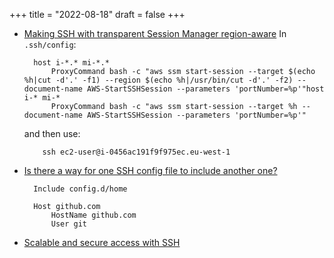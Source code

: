 +++
title = "2022-08-18"
draft = false
+++

-   [Making SSH with transparent Session Manager region-aware](https://airwalkreply.com/tech-blog-sshuttle-and-aws-systems-manager-session-manager)
    In `.ssh/config`:

    ```text
      host i-*.* mi-*.*
          ProxyCommand bash -c "aws ssm start-session --target $(echo %h|cut -d'.' -f1) --region $(echo %h|/usr/bin/cut -d'.' -f2) --document-name AWS-StartSSHSession --parameters 'portNumber=%p'"host i-* mi-*
          ProxyCommand bash -c "aws ssm start-session --target %h --document-name AWS-StartSSHSession --parameters 'portNumber=%p'"
    ```

    and then use:

    ```text
        ssh ec2-user@i-0456ac191f9f975ec.eu-west-1
    ```
-   [Is there a way for one SSH config file to include another one?](https://superuser.com/questions/247564/is-there-a-way-for-one-ssh-config-file-to-include-another-one)

    ```text
      Include config.d/home

      Host github.com
          HostName github.com
          User git
    ```
-   [Scalable and secure access with SSH](https://engineering.fb.com/2016/09/12/security/scalable-and-secure-access-with-ssh/)